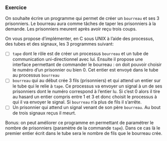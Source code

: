 ### Exercice
On souhaite écrire un programme qui permet de créer un ```bourreau``` et ses 3 prisonniers. Le bourreau aura comme tâches de taper les prisonniers à la demande. Les prisonniers meurent après avoir reçu trois coups. 

On vous propose d’implémenter, en C sous UNIX à l’aide des processus, des tubes et des signaux, les 3 programmes suivant:

- [ ] ```tape``` dont le rôle est de créer un processus ```bourreau``` et un tube de communication uni-directionnel avec lui. Ensuite il propose une interface permettant de commander le bourreau : on doit pouvoir choisir le numéro d’un prisonnier ou bien 0. Cet entier est envoyé dans le tube au processus ```bourreau```
- [ ] ```bourreau``` qui au début crée 3 fils (prisonniers) et qui attend un entier sur le tube qui le relie à ```tape```. Ce processus va envoyer un signal à un de ses prisonniers dont le numéro correspond à l’entier lu. Si c’est 0 alors il tire au hasard un entier compris entre 1 et 3 et donc choisit le processus à qui il va envoyer le signal. Si ```bourreau``` n’a plus de fils il s’arrête.
- [ ] Un prisonnier qui attend un signal venant de son père ```bourreau```. Au bout de trois signaux reçus il meurt.

Bonus: on peut améliorer ce programme en permettant de paramétrer le nombre de prisonniers (paramètre de la commande ```tape```). Dans ce cas là le premier entier écrit dans le tube sera le nombre de fils que le bourreau crée.